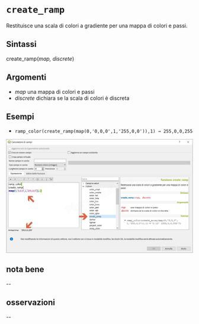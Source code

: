# `create_ramp`

Restituisce una scala di colori a gradiente per una mappa di colori e passi.

## Sintassi

create_ramp(_map, discrete_)

## Argomenti

* _map_ una mappa di colori e passi
* _discrete_ dichiara se la scala di colori è discreta

## Esempi

* `ramp_color(create_ramp(map(0,'0,0,0',1,'255,0,0')),1) → 255,0,0,255`

![](/img/colore/create_ramp/create_ramp1.png)

## nota bene

--

## osservazioni

--